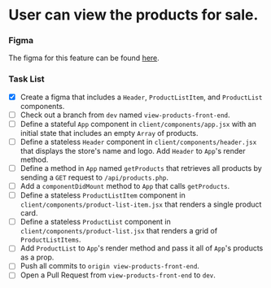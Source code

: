 # User can view the products for sale.

### Figma

The figma for this feature can be found [here](https://www.figma.com/file/BKByCT0h5swDTLY1XHGibRRr/wicked-sales?node-id=0%3A1).

### Task List

- [x] Create a figma that includes a `Header`, `ProductListItem`, and `ProductList` components.
- [ ] Check out a branch from `dev` named `view-products-front-end`.
- [ ] Define a stateful `App` component in `client/components/app.jsx` with an initial state that includes an empty `Array` of products.
- [ ] Define a stateless `Header` component in `client/components/header.jsx` that displays the store's name and logo. Add `Header` to `App`'s render method.
- [ ] Define a method in `App` named `getProducts` that retrieves all products by sending a `GET` request to `/api/products.php`.
- [ ] Add a `componentDidMount` method to `App` that calls `getProducts`.
- [ ] Define a stateless `ProductListItem` component in `client/components/product-list-item.jsx` that renders a single product card.
- [ ] Define a stateless `ProductList` component in `client/components/product-list.jsx` that renders a grid of `ProductListItems`.
- [ ] Add `ProductList` to `App`'s render method and pass it all of `App`'s products as a prop.
- [ ] Push all commits to `origin view-products-front-end`.
- [ ] Open a Pull Request from `view-products-front-end` to `dev`.
